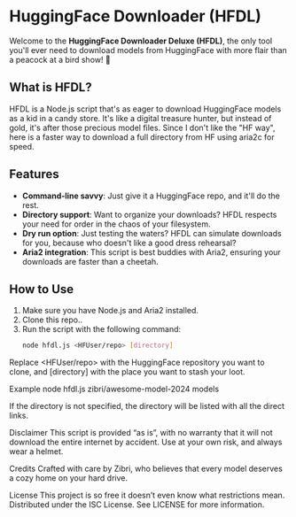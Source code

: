# HuggingFace Downloader (HFDL)

Welcome to the **HuggingFace Downloader Deluxe (HFDL)**, the only tool you'll ever need to download models from HuggingFace with more flair than a peacock at a bird show! 🦚

## What is HFDL?

HFDL is a Node.js script that's as eager to download HuggingFace models as a kid in a candy store. It's like a digital treasure hunter, but instead of gold, it's after those precious model files.
Since I don't like the "HF way", here is a faster way to download a full directory from HF using aria2c for speed.

## Features

- **Command-line savvy**: Just give it a HuggingFace repo, and it'll do the rest.
- **Directory support**: Want to organize your downloads? HFDL respects your need for order in the chaos of your filesystem.
- **Dry run option**: Just testing the waters? HFDL can simulate downloads for you, because who doesn't like a good dress rehearsal?
- **Aria2 integration**: This script is best buddies with Aria2, ensuring your downloads are faster than a cheetah.

## How to Use

1. Make sure you have Node.js and Aria2 installed.
2. Clone this repo..
3. Run the script with the following command:
   ```bash
   node hfdl.js <HFUser/repo> [directory]

Replace <HFUser/repo> with the HuggingFace repository you want to clone, and [directory] with the place you want to stash your loot.

Example
node hfdl.js zibri/awesome-model-2024 models

If the directory is not specified, the directory will be listed with all the direct links.

Disclaimer
This script is provided “as is”, with no warranty that it will not download the entire internet by accident. Use at your own risk, and always wear a helmet.

Credits
Crafted with care by Zibri, who believes that every model deserves a cozy home on your hard drive.

License
This project is so free it doesn’t even know what restrictions mean. Distributed under the ISC License. See LICENSE for more information.

